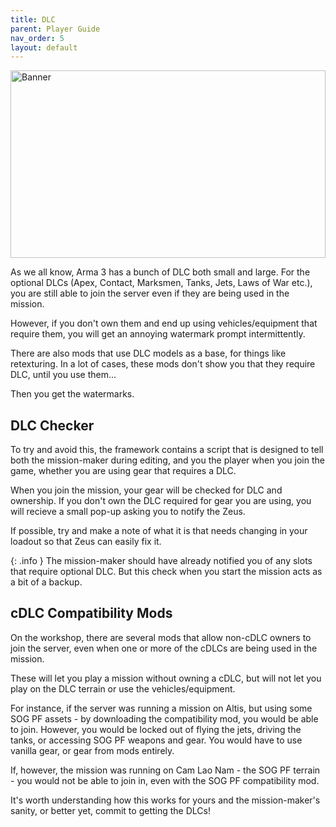 ```yaml
---
title: DLC        
parent: Player Guide
nav_order: 5
layout: default
---
```


<img src="https://jamio.github.io/JM_MissionFrameworkDocs/docs/assets/dlc.png" alt="Banner" style="width: 100%; max-height: 300px; object-fit: cover;" />

As we all know, Arma 3 has a bunch of DLC both small and large. For the optional DLCs (Apex, Contact, Marksmen, Tanks, Jets, Laws of War etc.), you are still able to join the server even if they are being used in the mission.

However, if you don't own them and end up using vehicles/equipment that require them, you will get an annoying watermark prompt intermittently.

There are also mods that use DLC models as a base, for things like retexturing. In a lot of cases, these mods don't show you that they require DLC, until you use them...

Then you get the watermarks.


## DLC Checker

To try and avoid this, the framework contains a script that is designed to tell both the mission-maker during editing, and you the player when you join the game, whether you are using gear that requires a DLC.

When you join the mission, your gear will be checked for DLC and ownership. If you don't own the DLC required for gear you are using, you will recieve a small pop-up asking you to notify the Zeus.

If possible, try and make a note of what it is that needs changing in your loadout so that Zeus can easily fix it.

{: .info }
The mission-maker should have already notified you of any slots that require optional DLC. But this check when you start the mission acts as a bit of a backup.


## cDLC Compatibility Mods

On the workshop, there are several mods that allow non-cDLC owners to join the server, even when one or more of the cDLCs are being used in the mission.

These will let you play a mission without owning a cDLC, but will not let you play on the DLC terrain or use the vehicles/equipment.

For instance, if the server was running a mission on Altis, but using some SOG PF assets - by downloading the compatibility mod, you would be able to join. However, you would be locked out of flying the jets, driving the tanks, or accessing SOG PF weapons and gear. You would have to use vanilla gear, or gear from mods entirely.

If, however, the mission was running on Cam Lao Nam - the SOG PF terrain - you would not be able to join in, even with the SOG PF compatibility mod.

It's worth understanding how this works for yours and the mission-maker's sanity, or better yet, commit to getting the DLCs!

